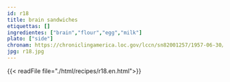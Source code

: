 ```yaml
---
id: r18
title: brain sandwiches
etiquettas: []
ingredientes: ["brain","flour","egg","milk"]
plato: ["side"]
chronam: https://chroniclingamerica.loc.gov/lccn/sn82001257/1957-06-30/ed-1/seq-5/
jpg: r18.jpg
---
```


{{< readFile file="./html/recipes/r18.en.html">}}
